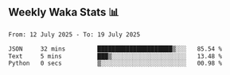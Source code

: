 ## Weekly Waka Stats 📊
<!--START_SECTION:waka-->

```txt
From: 12 July 2025 - To: 19 July 2025

JSON     32 mins         █████████████████████▒░░░   85.54 %
Text     5 mins          ███▒░░░░░░░░░░░░░░░░░░░░░   13.48 %
Python   0 secs          ▒░░░░░░░░░░░░░░░░░░░░░░░░   00.98 %
```

<!--END_SECTION:waka-->

<!--

Here are some ideas to get you started:

- 🔭 I’m currently working on (way to add branches committed on)
- 🌱 I’m currently learning Web Frameworks and Machine Learning! (Lisp, JS (react & angular), Python, and __)
- 💬 Ask me about ...
- 📫 How to reach me: 
- 😄 Pronouns: He/Him/His
- ⚡ Fun fact: ...

that-recsys-lab
-->
